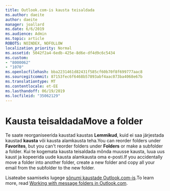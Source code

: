 ```yaml
---
title: Outlook.com-is kausta teisaldada
ms.author: daeite
author: daeite
manager: joallard
ms.date: 6/6/2019
ms.audience: Admin
ms.topic: article
ROBOTS: NOINDEX, NOFOLLOW
localization_priority: Normal
ms.assetid: 5042f2a4-6edb-425e-8d6e-df4d9c6c5434
ms.custom:
- "8000062"
- "1070"
ms.openlocfilehash: bba2231461d82431f585cf60b70f8f699777aac8
ms.sourcegitcommit: 87153fec6f6468b57893abf4aac073ba4068e67b
ms.translationtype: MT
ms.contentlocale: et-EE
ms.lasthandoff: 06/19/2019
ms.locfileid: "35062129"
---
```

# <a name="move-a-folder"></a><span data-ttu-id="d0f2a-102">Kausta teisaldada</span><span class="sxs-lookup"><span data-stu-id="d0f2a-102">Move a folder</span></span>

<span data-ttu-id="d0f2a-103">Te saate reorganiseerida kaustad kaustas **Lemmikud**, kuid ei saa järjestada kaustad **kausta** või kausta alamkausta teha.</span><span class="sxs-lookup"><span data-stu-id="d0f2a-103">You can reorder folders under **Favorites**, but you can't reorder folders under **Folders** or make a subfolder a folder.</span></span> <span data-ttu-id="d0f2a-104">Kui te kogemata kausta teisaldada mõnda muusse kausta, luua uus kaust ja kopeerida uude kausta alamkausta oma e-posti.</span><span class="sxs-lookup"><span data-stu-id="d0f2a-104">If you accidentally move a folder into another folder, create a new folder and copy all your email from the subfolder to the new folder.</span></span>
  
<span data-ttu-id="d0f2a-105">Lisateabe saamiseks lugege [sõnumi kaustade Outlook.com-is](https://support.office.com/article/6bb0723a-f39f-4a8d-bb3f-fab5dcc2510a).</span><span class="sxs-lookup"><span data-stu-id="d0f2a-105">To learn more, read [Working with message folders in Outlook.com](https://support.office.com/article/6bb0723a-f39f-4a8d-bb3f-fab5dcc2510a).</span></span>